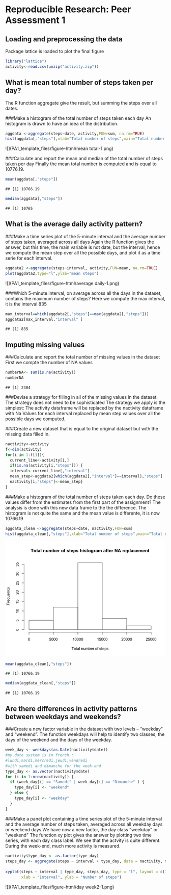 # Reproducible Research: Peer Assessment 1


## Loading and preprocessing the data
Package lattice is loaded to plot the final figure

```r
library("lattice")
activity<-read.csv(unzip("activity.zip"))
```


## What is mean total number of steps taken per day?
The R function aggregate give the result, but summing the steps over all dates.

###Make a histogram of the total number of steps taken each day
An histogram is drawn to have an idea of the distribution. 

```r
aggdata <-aggregate(steps~date, activity,FUN=sum, na.rm=TRUE)
hist(aggdata[,"steps"],xlab="Total number of steps",main="Total number of steps histogram")
```

![](PA1_template_files/figure-html/mean total-1.png)<!-- -->

###Calculate and report the mean and median of the total number of steps taken per day
Finally the mean total number is computed and is equal to 10776.19. 

```r
mean(aggdata[,"steps"])
```

```
## [1] 10766.19
```

```r
median(aggdata[,"steps"])
```

```
## [1] 10765
```


## What is the average daily activity pattern?

###Make a time series plot of the 5-minute interval and the average number of steps taken, averaged across all days
Again the R function gives the answer, but this time, the main variable is not date, but the interval, hence we compute the mean step over all the possible days, and plot it as a time serie for each interval.

```r
aggdata2 <-aggregate(steps~interval, activity,FUN=mean, na.rm=TRUE)
plot(aggdata2,type="l",ylab="mean steps")
```

![](PA1_template_files/figure-html/average daily-1.png)<!-- -->

###Which 5-minute interval, on average across all the days in the dataset, contains the maximum number of steps?
Here we compute the max interval, it is the interval 835


```r
max_interval=which(aggdata2[,"steps"]==max(aggdata2[,"steps"]))
aggdata2[max_interval,"interval" ]
```

```
## [1] 835
```


## Imputing missing values

###Calculate and report the total number of missing values in the dataset 
First we compte the number of NA values

```r
numberNA<- sum(is.na(activity))
numberNA
```

```
## [1] 2304
```
###Devise a strategy for filling in all of the missing values in the dataset. The strategy does not need to be sophisticated
The strategy we apply is the simplest: The activity dataframe will be replaced by the nactivity dataframe with Na Values for each interval replaced by mean step values over all the possible days we computed.

###Create a new dataset that is equal to the original dataset but with the missing data filled in.

```r
nactivity<-activity
f<-dim(activity)
for(i in 1:f[1]){
  current_line<-activity[i,]
  if(is.na(activity[i,"steps"])) {
  interval<-current_line[,"interval"]
  mean_step<-aggdata2[which(aggdata2[,"interval"]==interval),"steps"]
  nactivity[i,"steps"]<-mean_step}
}
```

###Make a histogram of the total number of steps taken each day. Do these values differ from the estimates from the first part of the assignment?
The analysis is done with this new data frame to the the difference.
The histogram is not quite the same and the mean value is differente, it is now 10766.19

```r
aggdata_clean <-aggregate(steps~date, nactivity,FUN=sum)
hist(aggdata_clean[,"steps"],xlab="Total number of steps",main="Total number of steps histogram after NA replacement")
```

![](PA1_template_files/figure-html/missing3-1.png)<!-- -->

```r
mean(aggdata_clean[,"steps"])
```

```
## [1] 10766.19
```

```r
median(aggdata_clean[,"steps"])
```

```
## [1] 10766.19
```



## Are there differences in activity patterns between weekdays and weekends?

###Create a new factor variable in the dataset with two levels – “weekday” and “weekend”.
The function weekdays will help to identify two classes, the days of the weekend and the days of the weekday.

```r
week_day <- weekdays(as.Date(nactivity$date))
#my date system is in french : 
#lundi,mardi,mercredi,jeudi,vendredi 
#with samedi and dimanche for the week-end
type_day <- as.vector(nactivity$date)
for (i in 1:nrow(nactivity)) {
  if (week_day[i] == "Samedi" | week_day[i] == "Dimanche" ) {
    type_day[i] <- "weekend"
  } else {
    type_day[i] <- "weekday"
  }
}
```

###Make a panel plot containing a time series plot of the 5-minute interval and the average number of steps taken, averaged across all weekday days or weekend days 
We have now a new factor, the day class "weekday" or "weekend"
The function xy plot gives the answer by plotting two time series, with each day class label. We see that the actvity is quite different. During the week-end, much more activity is measured.

```r
nactivity$type_day <- as.factor(type_day)
steps_day <- aggregate(steps ~ interval + type_day, data = nactivity, mean)

xyplot(steps ~ interval | type_day, steps_day, type = "l", layout = c(1, 2), 
       xlab = "Interval", ylab = "Number of steps")
```

![](PA1_template_files/figure-html/day week2-1.png)<!-- -->
